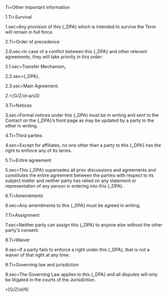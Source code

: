 

Ti=Other important information

1.Ti=Survival

1.sec=Any provision of this {_DPA} which is intended to survive the Term will remain in full force.

2.Ti=Order of precedence

2.0.sec=In case of a conflict between this {_DPA} and other relevant agreements, they will take priority in this order: 

2.1.sec=Transfer Mechanism,

2.2.sec={_DPA},

2.3.sec=Main Agreement.

2.=[G/Z/ol-a/s3]

3.Ti=Notices

3.sec=Formal notices under this {_DPA} must be in writing and sent to the Contact on the {_DPA}’s front page as may be updated by a party to the other in writing.

4.Ti=Third parties

4.sec=Except for affiliates, no one other than a party to this {_DPA} has the right to enforce any of its terms.

5.Ti=Entire agreement

5.sec=This {_DPA} supersedes all prior discussions and agreements and constitutes the entire agreement between the parties with respect to its subject matter and neither party has relied on any statement or representation of any person in entering into this {_DPA}.

6.Ti=Amendments

6.sec=Any amendments to this {_DPA} must be agreed in writing.

7.Ti=Assignment

7.sec=Neither party can assign this {_DPA} to anyone else without the other party's consent. 

8.Ti=Waiver

8.sec=If a party fails to enforce a right under this {_DPA}, that is not a waiver of that right at any time.

9.Ti=Governing law and jurisdiction

9.sec=The Governing Law applies to this {_DPA} and all disputes will only be litigated in the courts of the Jurisdiction.

=[G/Z/ol/9]
